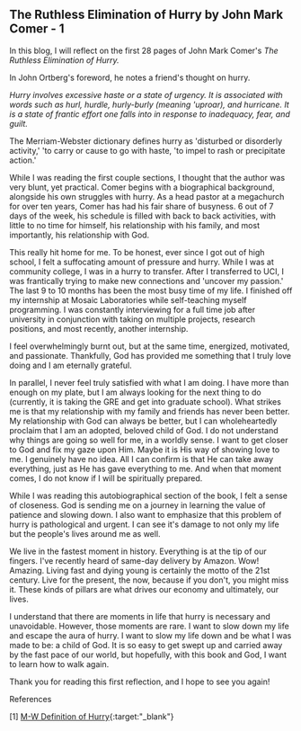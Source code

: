 ## The Ruthless Elimination of Hurry by John Mark Comer - 1

In this blog, I will reflect on the first 28 pages of John Mark Comer's *The Ruthless Elimination of Hurry.*

In John Ortberg's foreword, he notes a friend's thought on hurry. 

*Hurry involves excessive haste or a state of urgency. It is associated with words such as hurl, hurdle, hurly-burly (meaning 'uproar), and hurricane.
It is a state of frantic effort one falls into in response to inadequacy, fear, and guilt.*
 
The Merriam-Webster dictionary defines hurry as 'disturbed or disorderly activity,' 'to carry or cause to go with haste, 'to impel to rash or precipitate action.'

While I was reading the first couple sections, I thought that the author was very blunt, yet practical. Comer begins with a biographical background, alongside his own struggles
with hurry. As a head pastor at a megachurch for over ten years, Comer has had his fair share of busyness. 6 out of 7 days of the week, his schedule is filled with
back to back activities, with little to no time for himself, his relationship with his family, and most importantly, his relationship with God. 

This really hit home for me. To be honest, ever since I got out of high school, I felt a suffocating amount of pressure and hurry. While I was at community college,
I was in a hurry to transfer. After I transferred to UCI, I was frantically trying to make new connections and 'uncover my passion.' The last 9 to 10 months has been the most busy
time of my life. I finished off my internship at Mosaic Laboratories while self-teaching myself programming. I was constantly interviewing for a full time job after university in conjunction with 
taking on multiple projects, research positions, and most recently, another internship.

I feel overwhelmingly burnt out, but at the same time, energized, motivated, and passionate. Thankfully, God has provided me something that I truly love doing and I am eternally grateful.

In parallel, I never feel truly satisfied with what I am doing. I have more than enough on my plate, but I am always looking for the next thing to do (currently, it is taking the GRE and get into graduate school).
What strikes me is that my relationship with my family and friends has never been better. My relationship with God can always be better, but I can wholeheartedly proclaim that I am an adopted, beloved child of God. I do not understand why things are going so well for me, in a worldly sense. I want to 
get closer to God and fix my gaze upon Him. Maybe it is His way of showing love to me. I genuinely have no idea. All I can confirm is that He can take away everything, just as He has gave everything to me. And when that moment comes, I do not know if I will be spiritually prepared. 

While I was reading this autobiographical section of the book, I felt a sense of closeness. God is sending me on a journey in learning the value of patience and slowing down. 
I also want to emphasize that this problem of hurry is pathological and urgent. I can see it's damage to not only my life but the people's lives around me as well. 

We live in the fastest moment in history. Everything is at the tip of our fingers. I've recently heard of same-day delivery by Amazon. Wow! Amazing. Living fast and dying young is certainly
the motto of the 21st century. Live for the present, the now, because if you don't, you might miss it. These kinds of pillars are what drives our economy and ultimately, our lives.

I understand that there are moments in life that hurry is necessary and unavoidable. However, those moments are rare. I want to slow down my life and escape the aura of hurry. I want to slow my life down
and be what I was made to be: a child of God. It is so easy to get swept up and carried away by the fast pace of our world, but hopefully, with this book and God, I want to learn how to walk again. 

Thank you for reading this first reflection, and I hope to see you again!

References

[1] [M-W Definition of Hurry](https://www.merriam-webster.com/dictionary/hurry){:target:"_blank"}
